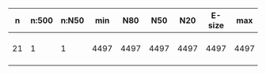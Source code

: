 n    |n:500  |n:N50  |min   |N80   |N50   |N20   |E-size  |max   |sum   |name
---  |---    |---    |---   |---   |---   |---   |---     |---   |---   |---
21   |1      |1      |4497  |4497  |4497  |4497  |4497    |4497  |4497  |output-37-unitigs.fa
